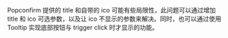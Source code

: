 Popconfirm 提供的 title 和自带的 ico 可能有些局限性，此问题可以通过增加 title 和 ico 可选参数，以及让 ico 不显示的参数来解决。同时，也可以通过使用 Tooltip 实现底部按钮与 trigger click 时才显示的功能。
